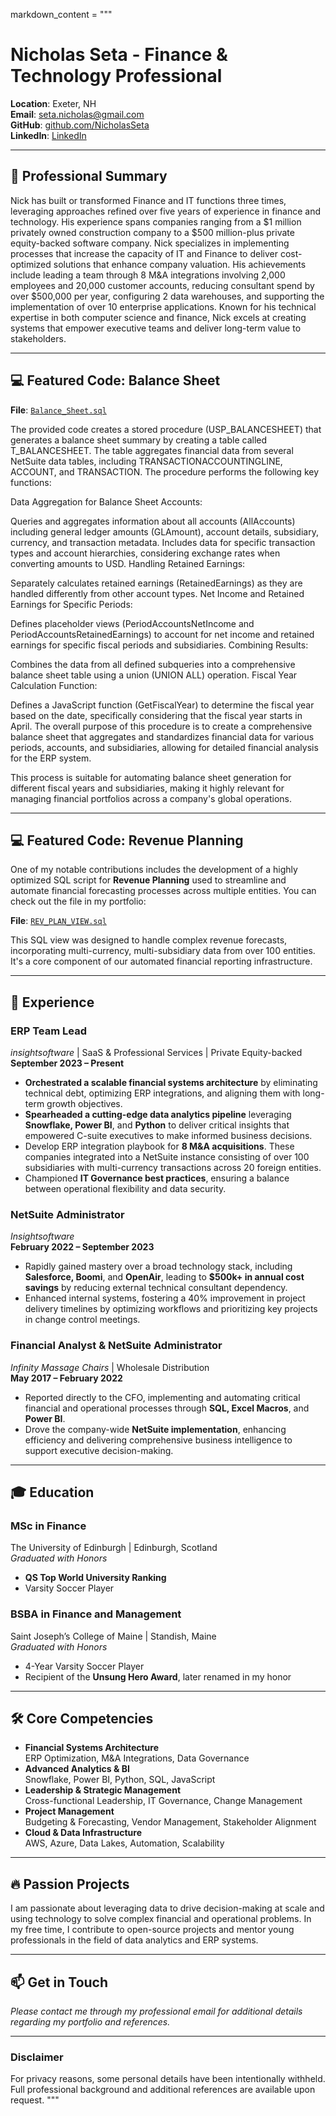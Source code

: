 
markdown_content = """
# Nicholas Seta - Finance & Technology Professional

**Location**: Exeter, NH  
**Email**: [seta.nicholas@gmail.com](mailto:seta.nicholas@gmail.com)  
**GitHub**: [github.com/NicholasSeta](https://github.com/setanicholas)  
**LinkedIn**: [LinkedIn](https://www.linkedin.com/in/nicholasseta)

---

## 🚀 Professional Summary

Nick has built or transformed Finance and IT functions three times, leveraging approaches refined over five years of experience in finance and technology. His experience spans companies ranging from a $1 million privately owned construction company to a $500 million-plus private equity-backed software company. Nick specializes in implementing processes that increase the capacity of IT and Finance to deliver cost-optimized solutions that enhance company valuation. His achievements include leading a team through 8 M&A integrations involving 2,000 employees and 20,000 customer accounts, reducing consultant spend by over $500,000 per year, configuring 2 data warehouses, and supporting the implementation of over 10 enterprise applications. Known for his technical expertise in both computer science and finance, Nick excels at creating systems that empower executive teams and deliver long-term value to stakeholders.

---

## 💻 Featured Code: Balance Sheet 
**File**: [`Balance_Sheet.sql`](https://github.com/setanicholas/portfolio/blob/main/assets/sql/T_COLLECTIONS_AT_RISK.sql)

The provided code creates a stored procedure (USP_BALANCESHEET) that generates a balance sheet summary by creating a table called T_BALANCESHEET. The table aggregates financial data from several NetSuite data tables, including TRANSACTIONACCOUNTINGLINE, ACCOUNT, and TRANSACTION. The procedure performs the following key functions:

Data Aggregation for Balance Sheet Accounts:

Queries and aggregates information about all accounts (AllAccounts) including general ledger amounts (GLAmount), account details, subsidiary, currency, and transaction metadata.
Includes data for specific transaction types and account hierarchies, considering exchange rates when converting amounts to USD.
Handling Retained Earnings:

Separately calculates retained earnings (RetainedEarnings) as they are handled differently from other account types.
Net Income and Retained Earnings for Specific Periods:

Defines placeholder views (PeriodAccountsNetIncome and PeriodAccountsRetainedEarnings) to account for net income and retained earnings for specific fiscal periods and subsidiaries.
Combining Results:

Combines the data from all defined subqueries into a comprehensive balance sheet table using a union (UNION ALL) operation.
Fiscal Year Calculation Function:

Defines a JavaScript function (GetFiscalYear) to determine the fiscal year based on the date, specifically considering that the fiscal year starts in April.
The overall purpose of this procedure is to create a comprehensive balance sheet that aggregates and standardizes financial data for various periods, accounts, and subsidiaries, allowing for detailed financial analysis for the ERP system. 

This process is suitable for automating balance sheet generation for different fiscal years and subsidiaries, making it highly relevant for managing financial portfolios across a company's global operations.


---

## 💻 Featured Code: Revenue Planning

One of my notable contributions includes the development of a highly optimized SQL script for **Revenue Planning** used to streamline and automate financial forecasting processes across multiple entities. You can check out the file in my portfolio:

**File**: [`REV_PLAN_VIEW.sql`](https://github.com/setanicholas/portfolio/blob/main/assets/sql/T_COLLECTIONS_AT_RISK.sql)

This SQL view was designed to handle complex revenue forecasts, incorporating multi-currency, multi-subsidiary data from over 100 entities. It's a core component of our automated financial reporting infrastructure.

---

## 💼 Experience

### **ERP Team Lead**  
*insightsoftware* | SaaS & Professional Services | Private Equity-backed  
**September 2023 – Present**

- **Orchestrated a scalable financial systems architecture** by eliminating technical debt, optimizing ERP integrations, and aligning them with long-term growth objectives.
- **Spearheaded a cutting-edge data analytics pipeline** leveraging **Snowflake, Power BI**, and **Python** to deliver critical insights that empowered C-suite executives to make informed business decisions.
- Develop ERP integration playbook for **8 M&A acquisitions**. These companies integrated into a NetSuite instance consisting of over 100 subsidiaries with multi-currency transactions across 20 foreign entities.
- Championed **IT Governance best practices**, ensuring a balance between operational flexibility and data security.

### **NetSuite Administrator**  
*Insightsoftware*  
**February 2022 – September 2023**

- Rapidly gained mastery over a broad technology stack, including **Salesforce, Boomi**, and **OpenAir**, leading to **$500k+ in annual cost savings** by reducing external technical consultant dependency.
- Enhanced internal systems, fostering a 40% improvement in project delivery timelines by optimizing workflows and prioritizing key projects in change control meetings.

### **Financial Analyst & NetSuite Administrator**  
*Infinity Massage Chairs* | Wholesale Distribution  
**May 2017 – February 2022**

- Reported directly to the CFO, implementing and automating critical financial and operational processes through **SQL, Excel Macros**, and **Power BI**.
- Drove the company-wide **NetSuite implementation**, enhancing efficiency and delivering comprehensive business intelligence to support executive decision-making.

---

## 🎓 Education

### **MSc in Finance**  
The University of Edinburgh | Edinburgh, Scotland  
*Graduated with Honors*

- **QS Top World University Ranking**
- Varsity Soccer Player

### **BSBA in Finance and Management**  
Saint Joseph’s College of Maine | Standish, Maine  
*Graduated with Honors*

- 4-Year Varsity Soccer Player  
- Recipient of the **Unsung Hero Award**, later renamed in my honor

---

## 🛠️ Core Competencies

- **Financial Systems Architecture**  
  ERP Optimization, M&A Integrations, Data Governance
- **Advanced Analytics & BI**  
  Snowflake, Power BI, Python, SQL, JavaScript
- **Leadership & Strategic Management**  
  Cross-functional Leadership, IT Governance, Change Management
- **Project Management**  
  Budgeting & Forecasting, Vendor Management, Stakeholder Alignment
- **Cloud & Data Infrastructure**  
  AWS, Azure, Data Lakes, Automation, Scalability

---

## 🔥 Passion Projects

I am passionate about leveraging data to drive decision-making at scale and using technology to solve complex financial and operational problems. In my free time, I contribute to open-source projects and mentor young professionals in the field of data analytics and ERP systems.

---

## 📫 Get in Touch

*Please contact me through my professional email for additional details regarding my portfolio and references.*

---

### **Disclaimer**  
For privacy reasons, some personal details have been intentionally withheld. Full professional background and additional references are available upon request.
"""
